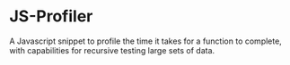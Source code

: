 JS-Profiler
===========

A Javascript snippet to profile the time it takes for a function to complete, with capabilities for recursive testing large sets of data.
